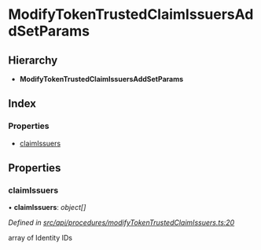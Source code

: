 # ModifyTokenTrustedClaimIssuersAddSetParams

## Hierarchy

* **ModifyTokenTrustedClaimIssuersAddSetParams**

## Index

### Properties

* [claimIssuers](modifytokentrustedclaimissuersaddsetparams.md#claimissuers)

## Properties

### claimIssuers

• **claimIssuers**: _object\[\]_

_Defined in_ [_src/api/procedures/modifyTokenTrustedClaimIssuers.ts:20_](https://github.com/PolymathNetwork/polymesh-sdk/blob/7362b318/src/api/procedures/modifyTokenTrustedClaimIssuers.ts#L20)

array of Identity IDs

